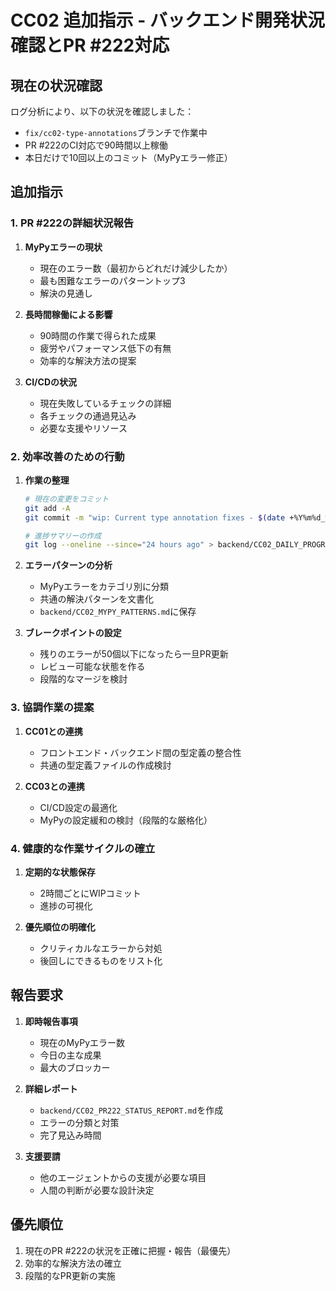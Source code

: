 # CC02 追加指示 - バックエンド開発状況確認とPR #222対応

## 現在の状況確認
ログ分析により、以下の状況を確認しました：
- `fix/cc02-type-annotations`ブランチで作業中
- PR #222のCI対応で90時間以上稼働
- 本日だけで10回以上のコミット（MyPyエラー修正）

## 追加指示

### 1. PR #222の詳細状況報告

1. **MyPyエラーの現状**
   - 現在のエラー数（最初からどれだけ減少したか）
   - 最も困難なエラーのパターントップ3
   - 解決の見通し

2. **長時間稼働による影響**
   - 90時間の作業で得られた成果
   - 疲労やパフォーマンス低下の有無
   - 効率的な解決方法の提案

3. **CI/CDの状況**
   - 現在失敗しているチェックの詳細
   - 各チェックの通過見込み
   - 必要な支援やリソース

### 2. 効率改善のための行動

1. **作業の整理**
   ```bash
   # 現在の変更をコミット
   git add -A
   git commit -m "wip: Current type annotation fixes - $(date +%Y%m%d_%H%M)"
   
   # 進捗サマリーの作成
   git log --oneline --since="24 hours ago" > backend/CC02_DAILY_PROGRESS.md
   ```

2. **エラーパターンの分析**
   - MyPyエラーをカテゴリ別に分類
   - 共通の解決パターンを文書化
   - `backend/CC02_MYPY_PATTERNS.md`に保存

3. **ブレークポイントの設定**
   - 残りのエラーが50個以下になったら一旦PR更新
   - レビュー可能な状態を作る
   - 段階的なマージを検討

### 3. 協調作業の提案

1. **CC01との連携**
   - フロントエンド・バックエンド間の型定義の整合性
   - 共通の型定義ファイルの作成検討

2. **CC03との連携**
   - CI/CD設定の最適化
   - MyPyの設定緩和の検討（段階的な厳格化）

### 4. 健康的な作業サイクルの確立

1. **定期的な状態保存**
   - 2時間ごとにWIPコミット
   - 進捗の可視化

2. **優先順位の明確化**
   - クリティカルなエラーから対処
   - 後回しにできるものをリスト化

## 報告要求

1. **即時報告事項**
   - 現在のMyPyエラー数
   - 今日の主な成果
   - 最大のブロッカー

2. **詳細レポート**
   - `backend/CC02_PR222_STATUS_REPORT.md`を作成
   - エラーの分類と対策
   - 完了見込み時間

3. **支援要請**
   - 他のエージェントからの支援が必要な項目
   - 人間の判断が必要な設計決定

## 優先順位

1. 現在のPR #222の状況を正確に把握・報告（最優先）
2. 効率的な解決方法の確立
3. 段階的なPR更新の実施